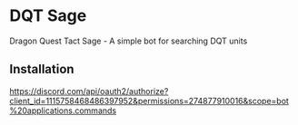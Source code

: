 # DQT Sage
Dragon Quest Tact Sage - A simple bot for searching DQT units

## Installation
https://discord.com/api/oauth2/authorize?client_id=1115758468486397952&permissions=274877910016&scope=bot%20applications.commands